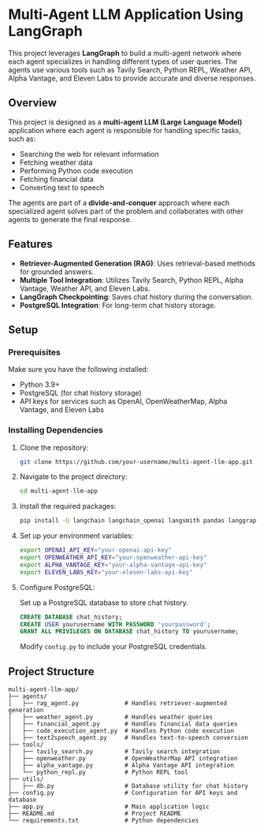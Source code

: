 # Multi-Agent LLM Application Using LangGraph

This project leverages **LangGraph** to build a multi-agent network where each agent specializes in handling different types of user queries. The agents use various tools such as Tavily Search, Python REPL, Weather API, Alpha Vantage, and Eleven Labs to provide accurate and diverse responses.

## Overview

This project is designed as a **multi-agent LLM (Large Language Model)** application where each agent is responsible for handling specific tasks, such as:
- Searching the web for relevant information
- Fetching weather data
- Performing Python code execution
- Fetching financial data
- Converting text to speech

The agents are part of a **divide-and-conquer** approach where each specialized agent solves part of the problem and collaborates with other agents to generate the final response.

## Features

- **Retriever-Augmented Generation (RAG)**: Uses retrieval-based methods for grounded answers.
- **Multiple Tool Integration**: Utilizes Tavily Search, Python REPL, Alpha Vantage, Weather API, and Eleven Labs.
- **LangGraph Checkpointing**: Saves chat history during the conversation.
- **PostgreSQL Integration**: For long-term chat history storage.

## Setup

### Prerequisites

Make sure you have the following installed:
- Python 3.9+
- PostgreSQL (for chat history storage)
- API keys for services such as OpenAI, OpenWeatherMap, Alpha Vantage, and Eleven Labs

### Installing Dependencies

1. Clone the repository:

    ```bash
    git clone https://github.com/your-username/multi-agent-llm-app.git
    ```

2. Navigate to the project directory:

    ```bash
    cd multi-agent-llm-app
    ```

3. Install the required packages:

    ```bash
    pip install -U langchain langchain_openai langsmith pandas langgraph langchain_core elevenlabs
    ```

4. Set up your environment variables:

    ```bash
    export OPENAI_API_KEY="your-openai-api-key"
    export OPENWEATHER_API_KEY="your-openweather-api-key"
    export ALPHA_VANTAGE_KEY="your-alpha-vantage-api-key"
    export ELEVEN_LABS_KEY="your-eleven-labs-api-key"
    ```

5. Configure PostgreSQL:

    Set up a PostgreSQL database to store chat history.

    ```sql
    CREATE DATABASE chat_history;
    CREATE USER yourusername WITH PASSWORD 'yourpassword';
    GRANT ALL PRIVILEGES ON DATABASE chat_history TO yourusername;
    ```

    Modify `config.py` to include your PostgreSQL credentials.

## Project Structure

```plaintext
multi-agent-llm-app/
├── agents/
│   ├── rag_agent.py             # Handles retriever-augmented generation
│   ├── weather_agent.py         # Handles weather queries
│   ├── financial_agent.py       # Handles financial data queries
│   ├── code_execution_agent.py  # Handles Python code execution
│   ├── text2speech_agent.py     # Handles text-to-speech conversion
├── tools/
│   ├── tavily_search.py         # Tavily search integration
│   ├── openweather.py           # OpenWeatherMap API integration
│   ├── alpha_vantage.py         # Alpha Vantage API integration
│   └── python_repl.py           # Python REPL tool
├── utils/
│   ├── db.py                    # Database utility for chat history
├── config.py                    # Configuration for API keys and database
├── app.py                       # Main application logic
├── README.md                    # Project README
└── requirements.txt             # Python dependencies


